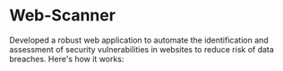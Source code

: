 # Web-Scanner
Developed a robust web application to automate the identification and assessment of security vulnerabilities in websites to reduce risk of data breaches. Here's how it works:
